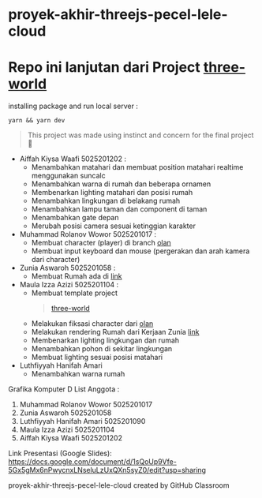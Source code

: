 # proyek-akhir-threejs-pecel-lele-cloud

# Repo ini lanjutan dari Project [three-world](https://github.com/storyofhis/three-world)

installing package and run local server :

```
yarn && yarn dev
```

> This project was made using instinct and concern for the final project 🙏

- Aiffah Kiysa Waafi 5025201202 :
  - Menambahkan matahari dan membuat position matahari realtime menggunakan suncalc
  - Menambahkan warna di rumah dan beberapa ornamen
  - Membenarkan lighting matahari dan posisi rumah
  - Menambahkan lingkungan di belakang rumah
  - Menambahkan lampu taman dan component di taman
  - Menambahkan gate depan
  - Merubah posisi camera sesuai ketinggian karakter
- Muhammad Rolanov Wowor 5025201017 :
  - Membuat character (player) di branch [olan](https://github.com/cg20221d/proyek-akhir-threejs-pecel-lele-cloud/tree/olan)
  - Membuat input keyboard dan mouse (pergerakan dan arah kamera dari character)
- Zunia Aswaroh 5025201058 :
  - Membuat Rumah ada di [link](https://github.com/cg20221d/proyek-akhir-threejs-pecel-lele-cloud/blob/main/public/Home/Rumah.glb)
- Maula Izza Azizi 5025201104 :
  - Membuat template project
    > [three-world](https://github.com/storyofhis/three-world)
  - Melakukan fiksasi character dari [olan](https://github.com/cg20221d/proyek-akhir-threejs-pecel-lele-cloud/tree/olan)
  - Melakukan rendering Rumah dari Kerjaan Zunia [link](https://github.com/cg20221d/proyek-akhir-threejs-pecel-lele-cloud/blob/main/public/Home/Rumah.glb)
  - Membenarkan lighting lingkungan dan rumah
  - Menambahkan pohon di sekitar lingkungan
  - Membuat lighting sesuai posisi matahari
- Luthfiyyah Hanifah Amari
  - Menambahkan warna rumah

Grafika Komputer D
List Anggota :

1. Muhammad Rolanov Wowor 5025201017
2. Zunia Aswaroh 5025201058
3. Luthfiyyah Hanifah Amari 5025201090
4. Maula Izza Azizi 5025201104
5. Aiffah Kiysa Waafi 5025201202

Link Presentasi (Google Slides): https://docs.google.com/document/d/1sQoUp9Vfe-5Gx5gMx6nPwycnxLNseluLzUxQXn5syZ0/edit?usp=sharing


proyek-akhir-threejs-pecel-lele-cloud created by GitHub Classroom
